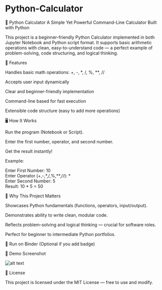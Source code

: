 # Python-Calculator
🧮 Python Calculator
A Simple Yet Powerful Command-Line Calculator Built with Python

This project is a beginner-friendly Python Calculator implemented in both Jupyter Notebook and Python script format. It supports basic arithmetic operations with clean, easy-to-understand code — a perfect example of problem-solving, code structuring, and logical thinking.

🚀 Features

Handles basic math operations: +, -, *, /, %, **, //

Accepts user input dynamically

Clear and beginner-friendly implementation

Command-line based for fast execution

Extensible code structure (easy to add more operations)

🖥️ How It Works

Run the program (Notebook or Script).

Enter the first number, operator, and second number.

Get the result instantly!

Example:

Enter First Number: 10  
Enter Operator (+,-,*,/,%,**,//): *  
Enter Second Number: 5  
Result: 10 * 5 = 50

🎯 Why This Project Matters

Showcases Python fundamentals (functions, operators, input/output).

Demonstrates ability to write clean, modular code.

Reflects problem-solving and logical thinking — crucial for software roles.

Perfect for beginner to intermediate Python portfolios.

🔗 Run on Binder (Optional if you add badge)

📸 Demo Screenshot

![alt text](image.jpg)

📜 License

This project is licensed under the MIT License — free to use and modify.
